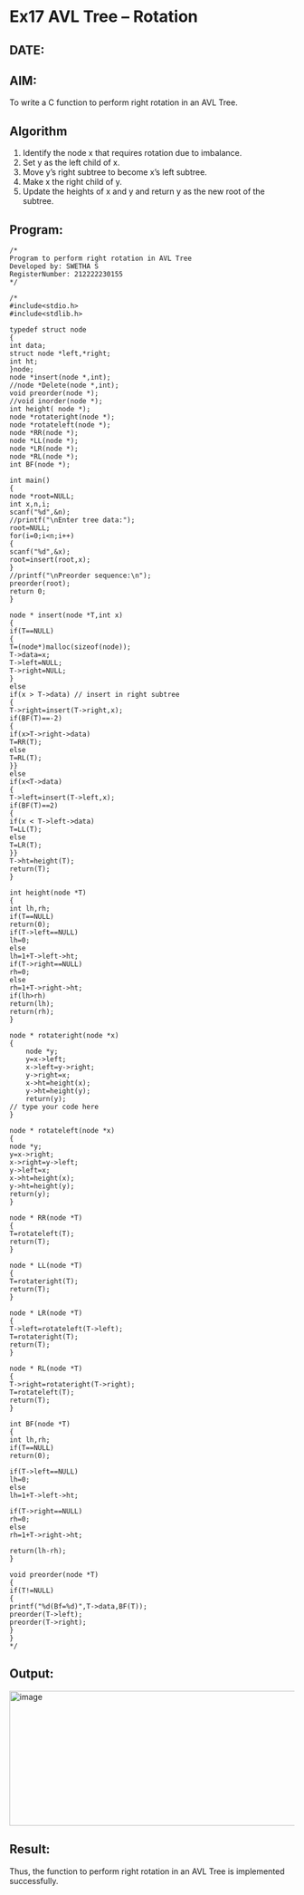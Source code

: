 # Ex17 AVL Tree – Rotation
## DATE:
## AIM:
To write a C function to perform right rotation in an AVL Tree.

## Algorithm
1. Identify the node x that requires rotation due to imbalance.
2. Set y as the left child of x.
3. Move y’s right subtree to become x’s left subtree.
4. Make x the right child of y. 
5. Update the heights of x and y and return y as the new root of the subtree.  

## Program:
```
/*
Program to perform right rotation in AVL Tree
Developed by: SWETHA S
RegisterNumber: 212222230155
*/
```
```
/*
#include<stdio.h>
#include<stdlib.h>
 
typedef struct node
{
int data;
struct node *left,*right;
int ht;
}node;
node *insert(node *,int);
//node *Delete(node *,int);
void preorder(node *);
//void inorder(node *);
int height( node *);
node *rotateright(node *);
node *rotateleft(node *);
node *RR(node *);
node *LL(node *);
node *LR(node *);
node *RL(node *);
int BF(node *);
 
int main()
{
node *root=NULL;
int x,n,i;
scanf("%d",&n);
//printf("\nEnter tree data:");
root=NULL;
for(i=0;i<n;i++)
{
scanf("%d",&x);
root=insert(root,x);
}
//printf("\nPreorder sequence:\n");
preorder(root);
return 0;
}
 
node * insert(node *T,int x)
{
if(T==NULL)
{
T=(node*)malloc(sizeof(node));
T->data=x;
T->left=NULL;
T->right=NULL;
}
else
if(x > T->data) // insert in right subtree
{
T->right=insert(T->right,x);
if(BF(T)==-2)
{
if(x>T->right->data)
T=RR(T);
else
T=RL(T);
}}
else
if(x<T->data)
{
T->left=insert(T->left,x);
if(BF(T)==2)
{
if(x < T->left->data)
T=LL(T);
else
T=LR(T);
}}
T->ht=height(T);
return(T);
}
 
int height(node *T)
{
int lh,rh;
if(T==NULL)
return(0);
if(T->left==NULL)
lh=0;
else
lh=1+T->left->ht;
if(T->right==NULL)
rh=0;
else
rh=1+T->right->ht;
if(lh>rh)
return(lh);
return(rh);
}
 
node * rotateright(node *x)
{
    node *y;
    y=x->left;
    x->left=y->right;
    y->right=x;
    x->ht=height(x);
    y->ht=height(y);
    return(y);
// type your code here
}
 
node * rotateleft(node *x)
{
node *y;
y=x->right;
x->right=y->left;
y->left=x;
x->ht=height(x);
y->ht=height(y);
return(y);
}
 
node * RR(node *T)
{
T=rotateleft(T);
return(T);
}
 
node * LL(node *T)
{
T=rotateright(T);
return(T);
}
 
node * LR(node *T)
{
T->left=rotateleft(T->left);
T=rotateright(T);
return(T);
}
 
node * RL(node *T)
{
T->right=rotateright(T->right);
T=rotateleft(T);
return(T);
}
 
int BF(node *T)
{
int lh,rh;
if(T==NULL)
return(0);
 
if(T->left==NULL)
lh=0;
else
lh=1+T->left->ht;
 
if(T->right==NULL)
rh=0;
else
rh=1+T->right->ht;
 
return(lh-rh);
}
 
void preorder(node *T)
{
if(T!=NULL)
{
printf("%d(Bf=%d)",T->data,BF(T));
preorder(T->left);
preorder(T->right);
}
}
*/
``` 
## Output:

<img width="1230" height="238" alt="image" src="https://github.com/user-attachments/assets/0334112e-8b75-47fc-96f6-4e990e1d53c5" />


## Result:
Thus, the function to perform right rotation in an AVL Tree is implemented successfully.
